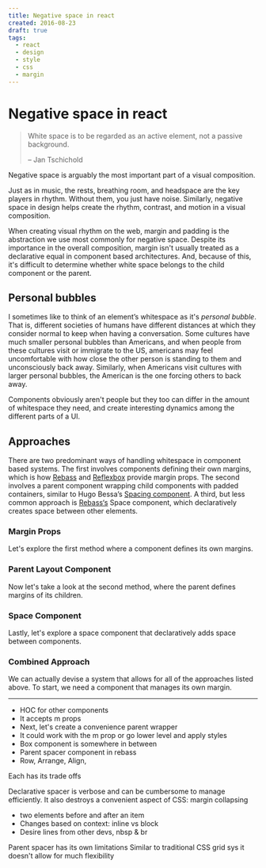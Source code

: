 ```yaml
---
title: Negative space in react
created: 2016-08-23
draft: true
tags:
  - react
  - design
  - style
  - css
  - margin
---
```


# Negative space in react

> White space is to be regarded as an active element, not a passive background.
>
> – Jan Tschichold

Negative space is arguably the most important part of a visual composition.

Just as in music, the rests, breathing room, and headspace are the key players in rhythm.
Without them, you just have noise.
Similarly, negative space in design helps create the rhythm, contrast, and motion in a visual composition.

When creating visual rhythm on the web, margin and padding is the abstraction we use most commonly for negative space.
Despite its importance in the overall composition, margin isn't usually treated as a declarative equal in component based architectures.
And, because of this, it's difficult to determine whether white space belongs to the child component or the parent.

## Personal bubbles

I sometimes like to think of an element’s whitespace as it's *personal bubble*.
That is, different societies of humans have different distances at which they consider normal to keep when having a conversation.
Some cultures have much smaller personal bubbles than Americans,
and when people from these cultures visit or immigrate to the US,
americans may feel uncomfortable with how close the other person is standing to them and unconsciously back away.
Similarly, when Americans visit cultures with larger personal bubbles, the American is the one forcing others to back away.

Components obviously aren't people but they too can differ in the amount of whitespace they need,
and create interesting dynamics among the different parts of a UI.

## Approaches

There are two predominant ways of handling whitespace in component based systems.
The first involves components defining their own margins, which is how
[Rebass](http://jxnblk.com/rebass) and [Reflexbox](http://jxnblk.com/reflexbox) provide margin props.
The second involves a parent component wrapping child components with padded containers, similar to
Hugo Bessa’s [Spacing component](http://hugobessa.com.br/2016/07/20/composable-components/#layout-components).
A third, but less common approach is [Rebass‘s](http://jxnblk.com/rebass) Space component,
which declaratively creates space between other elements.

### Margin Props
Let's explore the first method where a component defines its own margins.

### Parent Layout Component

Now let's take a look at the second method, where the parent defines margins of its children.

### Space Component
Lastly, let's explore a space component that declaratively adds space between components.

### Combined Approach

We can actually devise a system that allows for all of the approaches listed above.
To start, we need a component that manages its own margin.

---

- HOC for other components
- It accepts m props
- Next, let's create a convenience parent wrapper
- It could work with the m prop or go lower level and apply styles
- Box component is somewhere in between
- Parent spacer component in rebass
- Row, Arrange, Align,

Each has its trade offs

Declarative spacer is verbose and can be cumbersome to manage efficiently. It also destroys a convenient aspect of CSS: margin collapsing
- two elements before and after an item
- Changes based on context: inline vs block
- Desire lines from other devs, nbsp & br

Parent spacer has its own limitations
Similar to traditional CSS grid sys it doesn't allow for much flexibility
